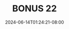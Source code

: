 --- 
title: "BONUS 22"
description: "download bokep BONUS 22 simontok video full terbaru"
date: 2024-06-14T01:24:21-08:00
file_code: "x1704005yr72"
draft: false
cover: "d8jc8xyof11o8ue1.jpg"
tags: ["BONUS", "bokep-indo", "bokep-viral", "bokep-ig"]
length: 263
fld_id: "1398218"
foldername: ".Wardina Hijab mantap  25 Video"
categories: [".Wardina Hijab mantap  25 Video"]
views: 140
---